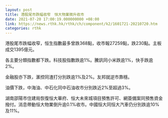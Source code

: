 ```yaml
---
layout: post
title: 港股尾市跌幅收窄　恒大物業微升收市
date: 2021-07-20 17:00:19.000000000 +08:00
link: https://news.rthk.hk/rthk/ch/component/k2/1601721-20210720.htm
categories: rthk
---
```


港股尾市跌幅收窄，恒生指數最多曾跌368點，收市報27259點，跌230點。主板成交1395億元。

各主要分類指數都下跌。科技股指數跌逾1%。騰訊同小米跌逾1%，快手跌逾2%。

金融股亦下跌，滙控同渣打分別跌逾1%及2%。友邦就逆市靠穩。

油價下跌，中海油、中石化同中石油收市分別跌近2%至超過3%。

湖南邵陽市住建局恢復恒大華府、恒大未來城項目預售許可、網簽備案同預售資金撥付。消息帶動恒大物業倒升逾0.1%收市。中國恒大同恒大汽車仍分別跌逾10%及11%。
